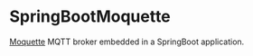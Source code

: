 # SpringBootMoquette

[Moquette](https://github.com/andsel/moquette) MQTT broker embedded in a SpringBoot application.